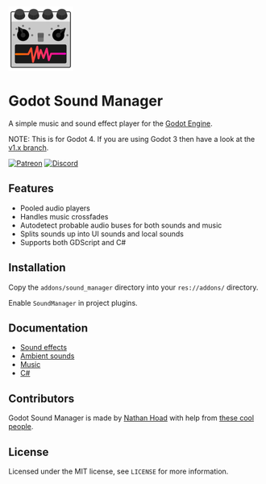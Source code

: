 <img src="docs/logo.svg" width="128" height="128">

# Godot Sound Manager

A simple music and sound effect player for the [Godot Engine](https://godotengine.org/).

NOTE: This is for Godot 4. If you are using Godot 3 then have a look at the [v1.x branch](https://github.com/nathanhoad/godot_sound_manager/tree/v1.x).

[![Patreon](https://img.shields.io/badge/Patreon-Support%20this%20project-%23f1465a?style=for-the-badge)](https://www.patreon.com/nathanhoad) [![Discord](https://img.shields.io/discord/945920743915524176?label=discord&logo=discord&logoColor=%23fff&style=for-the-badge)](https://discord.gg/zwBVQdJchX)

## Features

- Pooled audio players
- Handles music crossfades
- Autodetect probable audio buses for both sounds and music
- Splits sounds up into UI sounds and local sounds
- Supports both GDScript and C#

## Installation

Copy the `addons/sound_manager` directory into your `res://addons/` directory.

Enable `SoundManager` in project plugins.

## Documentation

- [Sound effects](docs/Sounds.md)
- [Ambient sounds](docs/AmbientSounds.md)
- [Music](docs/Music.md)
- [C#](docs/CSharp.md)

## Contributors

Godot Sound Manager is made by [Nathan Hoad](https://nathanhoad.net) with help from [these cool people](https://github.com/nathanhoad/godot_sound_manager/graphs/contributors).

## License

Licensed under the MIT license, see `LICENSE` for more information.
